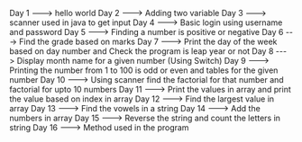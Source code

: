 Day 1 ---> hello world
Day 2 ---> Adding two variable 
Day 3 ---> scanner used in java to get input
Day 4 ---> Basic login using username and password
Day 5 ---> Finding a number is positive or negative
Day 6 ---> Find the grade based on marks
Day 7 ---> Print the day of the week based on day number and
          Check the program is leap year or not
Day 8 ---> Display month name for a given number (Using Switch)
Day 9 ---> Printing the number from 1 to 100 is odd or even and 
          tables for the given number 
Day 10 ---> Using scanner find the factorial for that number and
          factorial for upto 10 numbers
Day 11 ---> Print the values in array and 
          print the value based on index in array
Day 12 ---> Find the largest value in array
Day 13 ---> Find the vowels in a string 
Day 14 ---> Add the numbers in array
Day 15 ---> Reverse the string and count the letters in string
Day 16 ---> Method used in the program

